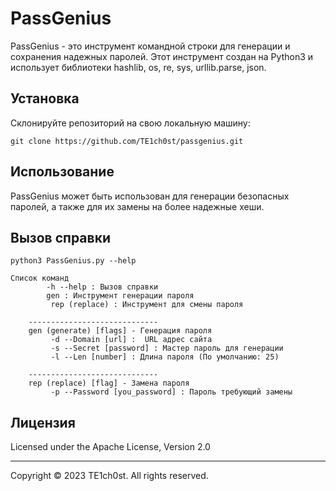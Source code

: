 # PassGenius
PassGenius - это инструмент командной строки для генерации и сохранения надежных паролей. Этот инструмент создан на Python3 и использует библиотеки hashlib, os, re, sys, urllib.parse, json.


## Установка
Склонируйте репозиторий на свою локальную машину:

```shell
git clone https://github.com/TE1ch0st/passgenius.git
```
## Использование
PassGenius может быть использован для генерации безопасных паролей, а также для их замены на более надежные хеши.

## Вызов справки
```shell
python3 PassGenius.py --help

Список команд
        -h --help : Вызов справки
        gen : Инструмент генерации пароля
         rep (replace) : Инструмент для смены пароля

    -----------------------------
    gen (generate) [flags] - Генерация пароля
         -d --Domain [url] :  URL адрес сайта
         -s --Secret [password] : Мастер пароль для генерации
         -l --Len [number] : Длина пароля (По умолчанию: 25)

    -----------------------------
    rep (replace) [flag] - Замена пароля
         -p --Password [you_password] : Пароль требующий замены
```

## Лицензия
Licensed under the Apache License, Version 2.0

---
Copyright © 2023 TE1ch0st. All rights reserved.